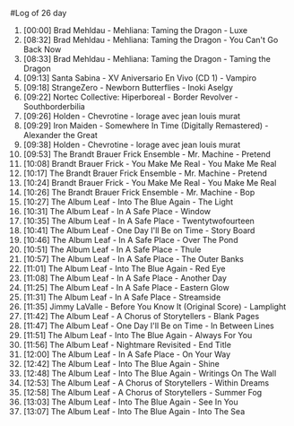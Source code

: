 #Log of 26 day

1. [00:00] Brad Mehldau - Mehliana: Taming the Dragon - Luxe
1. [08:32] Brad Mehldau - Mehliana: Taming the Dragon - You Can't Go Back Now
1. [08:33] Brad Mehldau - Mehliana: Taming the Dragon - Taming the Dragon
1. [09:13] Santa Sabina - XV Aniversario En Vivo (CD 1) - Vampiro
1. [09:18] StrangeZero - Newborn Butterflies - Inoki Aselgy
1. [09:22] Nortec Collective: Hiperboreal - Border Revolver - Southborderbilia
1. [09:26] Holden - Chevrotine - lorage avec jean louis murat
1. [09:29] Iron Maiden - Somewhere In Time (Digitally Remastered) - Alexander the Great
1. [09:38] Holden - Chevrotine - lorage avec jean louis murat
1. [09:53] The Brandt Brauer Frick Ensemble - Mr. Machine - Pretend
1. [10:08] Brandt Brauer Frick - You Make Me Real - You Make Me Real
1. [10:17] The Brandt Brauer Frick Ensemble - Mr. Machine - Pretend
1. [10:24] Brandt Brauer Frick - You Make Me Real - You Make Me Real
1. [10:26] The Brandt Brauer Frick Ensemble - Mr. Machine - Bop
1. [10:27] The Album Leaf - Into The Blue Again - The Light
1. [10:31] The Album Leaf - In A Safe Place - Window
1. [10:35] The Album Leaf - In A Safe Place - Twentytwofourteen
1. [10:41] The Album Leaf - One Day I'll Be on Time - Story Board
1. [10:46] The Album Leaf - In A Safe Place - Over The Pond
1. [10:51] The Album Leaf - In A Safe Place - Thule
1. [10:57] The Album Leaf - In A Safe Place - The Outer Banks
1. [11:01] The Album Leaf - Into The Blue Again - Red Eye
1. [11:08] The Album Leaf - In A Safe Place - Another Day
1. [11:25] The Album Leaf - In A Safe Place - Eastern Glow
1. [11:31] The Album Leaf - In A Safe Place - Streamside
1. [11:35] Jimmy LaValle - Before You Know It (Original Score) - Lamplight
1. [11:42] The Album Leaf - A Chorus of Storytellers - Blank Pages
1. [11:47] The Album Leaf - One Day I'll Be on Time - In Between Lines
1. [11:51] The Album Leaf - Into The Blue Again - Always For You
1. [11:56] The Album Leaf - Nightmare Revisited - End Title
1. [12:00] The Album Leaf - In A Safe Place - On Your Way
1. [12:42] The Album Leaf - Into The Blue Again - Shine
1. [12:48] The Album Leaf - Into The Blue Again - Writings On The Wall
1. [12:53] The Album Leaf - A Chorus of Storytellers - Within Dreams
1. [12:58] The Album Leaf - A Chorus of Storytellers - Summer Fog
1. [13:03] The Album Leaf - Into The Blue Again - See In You
1. [13:07] The Album Leaf - Into The Blue Again - Into The Sea
